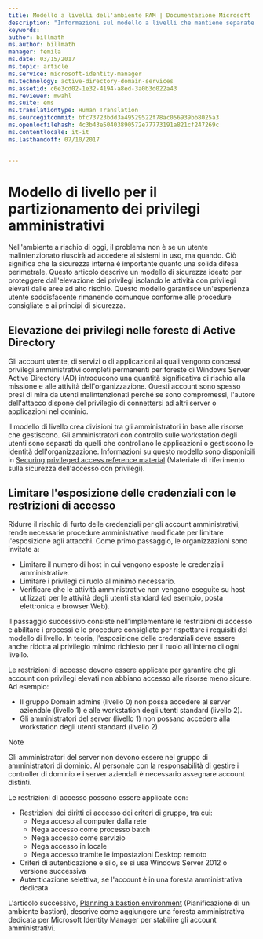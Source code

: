 ```yaml
---
title: Modello a livelli dell'ambiente PAM | Documentazione Microsoft
description: "Informazioni sul modello a livelli che mantiene separate le diverse parti del sistema in base alla vulnerabilità al rischio."
keywords: 
author: billmath
ms.author: billmath
manager: femila
ms.date: 03/15/2017
ms.topic: article
ms.service: microsoft-identity-manager
ms.technology: active-directory-domain-services
ms.assetid: c6e3cd02-1e32-4194-a8ed-3a0b3d022a43
ms.reviewer: mwahl
ms.suite: ems
ms.translationtype: Human Translation
ms.sourcegitcommit: bfc73723bdd3a49529522f78ac056939bb8025a3
ms.openlocfilehash: 4c3b43e50403890572e77773191a821cf247269c
ms.contentlocale: it-it
ms.lasthandoff: 07/10/2017


---
```


<a id="tier-model-for-partitioning-administrative-privileges" class="xliff"></a>
# Modello di livello per il partizionamento dei privilegi amministrativi

Nell'ambiente a rischio di oggi, il problema non è se un utente malintenzionato riuscirà ad accedere ai sistemi in uso, ma quando. Ciò significa che la sicurezza interna è importante quanto una solida difesa perimetrale. Questo articolo descrive un modello di sicurezza ideato per proteggere dall'elevazione dei privilegi isolando le attività con privilegi elevati dalle aree ad alto rischio. Questo modello garantisce un'esperienza utente soddisfacente rimanendo comunque conforme alle procedure consigliate e ai principi di sicurezza.

<a id="elevation-of-privilege-in-active-directory-forests" class="xliff"></a>
## Elevazione dei privilegi nelle foreste di Active Directory

Gli account utente, di servizi o di applicazioni ai quali vengono concessi privilegi amministrativi completi permanenti per foreste di Windows Server Active Directory (AD) introducono una quantità significativa di rischio alla missione e alle attività dell'organizzazione. Questi account sono spesso presi di mira da utenti malintenzionati perché se sono compromessi, l'autore dell'attacco dispone del privilegio di connettersi ad altri server o applicazioni nel dominio.

Il modello di livello crea divisioni tra gli amministratori in base alle risorse che gestiscono. Gli amministratori con controllo sulle workstation degli utenti sono separati da quelli che controllano le applicazioni o gestiscono le identità dell'organizzazione. Informazioni su questo modello sono disponibili in [Securing privileged access reference material](http://aka.ms/tiermodel) (Materiale di riferimento sulla sicurezza dell'accesso con privilegi).

<a id="restricting-credential-exposure-with-logon-restrictions" class="xliff"></a>
## Limitare l'esposizione delle credenziali con le restrizioni di accesso

Ridurre il rischio di furto delle credenziali per gli account amministrativi, rende necessarie procedure amministrative modificate per limitare l'esposizione agli attacchi. Come primo passaggio, le organizzazioni sono invitate a:

- Limitare il numero di host in cui vengono esposte le credenziali amministrative.
- Limitare i privilegi di ruolo al minimo necessario.
- Verificare che le attività amministrative non vengano eseguite su host utilizzati per le attività degli utenti standard (ad esempio, posta elettronica e browser Web).

Il passaggio successivo consiste nell’implementare le restrizioni di accesso e abilitare i processi e le procedure consigliate per rispettare i requisiti del modello di livello. In teoria, l'esposizione delle credenziali deve essere anche ridotta al privilegio minimo richiesto per il ruolo all'interno di ogni livello.

Le restrizioni di accesso devono essere applicate per garantire che gli account con privilegi elevati non abbiano accesso alle risorse meno sicure. Ad esempio:

- Il gruppo Domain admins (livello 0) non possa accedere al server aziendale (livello 1) e alle workstation degli utenti standard (livello 2).
- Gli amministratori del server (livello 1) non possano accedere alla workstation degli utenti standard (livello 2).

>[!NOTE]
> Gli amministratori del server non devono essere nel gruppo di amministratori di dominio. Al personale con la responsabilità di gestire i controller di dominio e i server aziendali è necessario assegnare account distinti.

Le restrizioni di accesso possono essere applicate con:

- Restrizioni dei diritti di accesso dei criteri di gruppo, tra cui:  
    - Nega acceso al computer dalla rete  
    - Nega accesso come processo batch  
    - Nega accesso come servizio  
    - Nega accesso in locale  
    - Nega accesso tramite le impostazioni Desktop remoto  
- Criteri di autenticazione e silo, se si usa Windows Server 2012 o versione successiva
- Autenticazione selettiva, se l'account è in una foresta amministrativa dedicata

L'articolo successivo, [Planning a bastion environment](planning-bastion-environment.md) (Pianificazione di un ambiente bastion), descrive come aggiungere una foresta amministrativa dedicata per Microsoft Identity Manager per stabilire gli account amministrativi.

